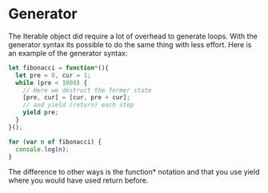 # Generator

The Iterable object did require a lot of overhead to generate loops. With the generator syntax its possible to do the same thing with less effort. Here is an example of the generator syntax:

```js
let fibonacci = function*(){
  let pre = 0, cur = 1;
  while (pre < 1000) {
    // Here we destruct the former state
    [pre, cur] = [cur, pre + cur];
    // and yield (return) each step
    yield pre;
  }
}();

for (var n of fibonacci) {
  console.log(n);
}
```

The difference to other ways is the function* notation and that you use yield where you would have used return before.
